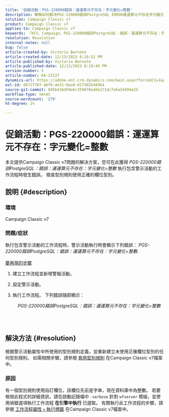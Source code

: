 ```yaml
---
title: '促銷活動：PGS-220000錯誤：運運算元不存在：字元變化=整數'
description: 瞭解如何解決PGS-220000錯誤PostgreSQL ERROR運運算元不存在字元變化=整數
solution: Campaign Classic v7
product: Campaign Classic v7
applies-to: Campaign Classic v7
keywords: 「KCS、Campaign、PGS-220000錯誤PostgreSQL：錯誤：運運算元不存在：字元變化=整數、Campaign v7、資料庫、疑難排解」
resolution: Resolution
internal-notes: null
bug: false
article-created-by: Victoria Barnato
article-created-date: 12/13/2023 8:18:52 PM
article-published-by: Victoria Barnato
article-published-date: 12/13/2023 8:19:49 PM
version-number: 5
article-number: KA-23137
dynamics-url: https://adobe-ent.crm.dynamics.com/main.aspx?forceUCI=1&pagetype=entityrecord&etn=knowledgearticle&id=126edece-f499-ee11-be37-6045bd0063aa
exl-id: d672f707-abf6-4e31-9ea0-01f382b44964
source-git-commit: 845b416d58e6c359076edde171dc7e6a3d494e25
workflow-type: tm+mt
source-wordcount: '279'
ht-degree: 2%

---
```


# 促銷活動：PGS-220000錯誤：運運算元不存在：字元變化=整數


本文提供Campaign Classic v7問題的解決方案，您可在此獲得 *PGS-220000錯誤PostgreSQL：錯誤：運運算元不存在：字元變化=整數* 執行包含警示活動的工作流程時發生錯誤。 檢查型別規則使用正確的欄位型別。

## 說明 {#description}


### 環境

Campaign Classic v7

### 問題/症狀

執行包含警示活動的工作流程時，警示活動執行時會顯示下列錯誤：
*PGS-220000錯誤PostgreSQL：錯誤：運運算元不存在：字元變化=整數*.<br><br>
<u>要再現的步驟</u>

1. 建立工作流程並新增警報活動。
2. 設定警示活動。
3. 執行工作流程。 下列錯誤隨即顯示：



       *PGS-220000錯誤PostgreSQL：錯誤：運運算元不存在：字元變化=整數*




<br> <br>



## 解決方法 {#resolution}


檢閱警示活動屬性中所使用的型別規則定義，並重新建立未使用正確欄位型別的任何型別規則。 如需相關步驟，請參閱 [套用型別規則](https://experienceleague.adobe.com/docs/campaign-classic/using/orchestrating-campaigns/campaign-optimization/applying-rules.html) 在Campaign Classic v7檔案中。

### 原因

有一個型別規則使用自訂欄位，該欄位先前是字串，現在資料庫中為整數。 若要檢視此程式的詳細資訊，請在啟動記錄檔中 `-verbose` 針對 `wfserver` 模組，並使用偵錯選項執行工作流程 <b>在引擎中執行</b> 已選取。 有關執行此工作流程的步驟，請參閱 [工作流程屬性 `>`  執行標籤](https://experienceleague.adobe.com/docs/campaign-classic/using/automating-with-workflows/advanced-management/workflow-properties.html?lang=en#execution) 在Campaign Classic v7檔案中。
